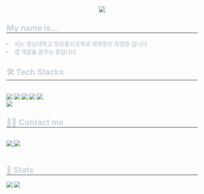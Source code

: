<div align= "center">
    <img src="https://capsule-render.vercel.app/api?type=rounded&color=0:aeb3f9,100:b9f9ba&height=180&text=hello%20word();&animation=scaleIn&fontColor=000000&fontSize=90" />
    </div>
    <div style="text-align: left;"> 
    <h2 style="border-bottom: 1px solid #21262d; color: #c9d1d9;"> My name is... </h2>  
    <div style="font-weight: 700; font-size: 15px; text-align: left; color: #c9d1d9;"> <li> 저는 영남대학교 정보통신공학과 재학중인 최명준 입니다.</li><li> 앱 개발을 꿈꾸는 중입니다 </div> 
    </div>
    <div style="text-align: left;">
    <h2 style="border-bottom: 1px solid #21262d; color: #c9d1d9;"> 🛠️ Tech Stacks </h2> <br> 
    <div style="margin: ; text-align: left;" "text-align: left;"> <img src="https://img.shields.io/badge/Git-F05032?style=flat-square&logo=Git&logoColor=white">
          <img src="https://img.shields.io/badge/Github-181717?style=flat-square&logo=Github&logoColor=white">
          <img src="https://img.shields.io/badge/Python-3776AB?style=flat-square&logo=Python&logoColor=white">
          <img src="https://img.shields.io/badge/C-A8B9CC?style=flat-square&logo=C&logoColor=white">
          <img src="https://img.shields.io/badge/C++-00599C?style=flat-square&logo=C%2B%2B&logoColor=white">
          <br/><img src="https://img.shields.io/badge/GitHub Pages-222222?style=flat-square&logo=GitHub Pages&logoColor=white">
          </div>
    </div>
    <div style="text-align: left;">
    <h2 style="border-bottom: 1px solid #21262d; color: #c9d1d9;"> 🧑‍💻 Contact me </h2> <br> 
    <div style="text-align: left;"> <a href=my__jun77> <img src="https://img.shields.io/badge/Instagram-E4405F?style=flat-square&logo=Instagram&logoColor=white&link=my__jun77"> </a>
         <a href=mailto:choimj725@gmail.com> <img src="https://img.shields.io/badge/Gmail-EA4335?style=flat-square&logo=Gmail&logoColor=white&link=mailto:choimj725@gmail.com"> </a>
          </div>  <br> 
    <div style="text-align: left;">  </div> 
    </div>
    <div style="text-align: left;"> 
    <h2 style="border-bottom: 1px solid #21262d; color: #c9d1d9;"> 🏅 Stats </h2> <div style="text-align: left;"> <img src="https://github-readme-stats.vercel.app/api?username=choimj725@gmail.com&bg_color=60,c7ffdf,bdcaff&title_color=ffffff&text_color=ffffff"
         /> <img src="https://github-readme-stats.vercel.app/api/top-langs/?username=choimj725@gmail.com&layout=compact&bg_color=60,c7ffdf,bdcaff&title_color=ffffff&text_color=ffffff"
           /> </div> 
    </div>
    
